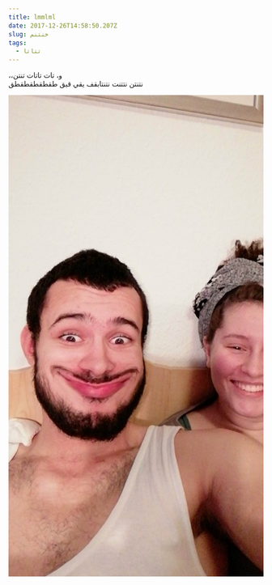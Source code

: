 ```yaml
---
title: lmmlml
date: 2017-12-26T14:58:50.207Z
slug: خنتنم
tags:
  - تتاتا
---
```

،،و، تات تاتات تنتن \
نتنتن نتتنت نتنتابقف يقي قيق طقطقطقطقطق

![](/static/images/25991457_1531525636931333_2091132400_o.jpg)
